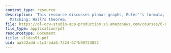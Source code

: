 ```yaml
---
content_type: resource
description: 'This resource discusses planar graphs, Euler''s formula, and Bipartite
  Matching: Hall?s theorem.'
file: https://ol-ocw-studio-app-production.s3.amazonaws.com/courses/6-042j-mathematics-for-computer-science-fall-2005/aa542addc1c3bda6732467fb90723852_slides5f.pdf
file_type: application/pdf
resourcetype: Document
title: slides5f.pdf
uid: aa542add-c1c3-bda6-7324-67fb90723852
---
```

